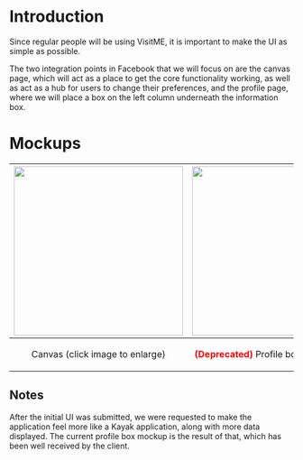 # Introduction #
Since regular people will be using VisitME, it is important to make the UI as simple as possible.

The two integration points in Facebook that we will focus on are the canvas page, which will act as a place to get the core functionality working, as well as act as a hub for users to change their preferences, and the profile page, where we will place a box on the left column underneath the information box.

# Mockups #

|<a href='http://img376.imageshack.us/img376/1039/mockup.jpg'><img src='http://img376.imageshack.us/img376/1039/mockup.jpg' height='300' /></a>|<a href='http://img29.imageshack.us/img29/3500/mockup2f.jpg'><img src='http://img29.imageshack.us/img29/3500/mockup2f.jpg' height='300' /></a>|
|:---------------------------------------------------------------------------------------------------------------------------------------------|:---------------------------------------------------------------------------------------------------------------------------------------------|
|<p align='center'>Canvas (click image to enlarge)</p>|<p align='center'><font color='red'><b>(Deprecated)</b></font> Profile box (<a href='http://img202.imageshack.us/img202/6629/mockup2.jpg'>Old version</a>)</p>|

## Notes ##
After the initial UI was submitted, we were requested to make the application feel more like a Kayak application, along with more data displayed. The current profile box mockup is the result of that, which has been well received by the client.